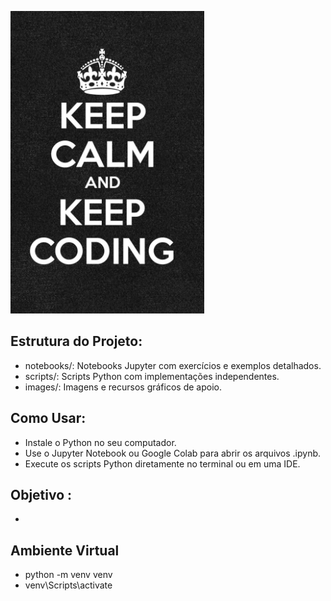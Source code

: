 ![alt text](pic/image.png)


## Estrutura do Projeto:
- notebooks/: Notebooks Jupyter com exercícios e exemplos detalhados.
- scripts/: Scripts Python com implementações independentes.
- images/: Imagens e recursos gráficos de apoio.


## Como Usar:
- Instale o Python no seu computador.
- Use o Jupyter Notebook ou Google Colab para abrir os arquivos .ipynb.
- Execute os scripts Python diretamente no terminal ou em uma IDE.


##  Objetivo :

- 




##  Ambiente Virtual 

- python -m venv venv 
- venv\Scripts\activate